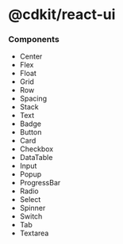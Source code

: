 # @cdkit/react-ui

### Components

- Center
- Flex
- Float
- Grid
- Row
- Spacing
- Stack
- Text
- Badge
- Button
- Card
- Checkbox
- DataTable
- Input
- Popup
- ProgressBar
- Radio
- Select
- Spinner
- Switch
- Tab
- Textarea
